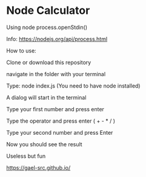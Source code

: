 # Node Calculator


Using node process.openStdin()


Info: https://nodejs.org/api/process.html


How to use:


Clone or download this repository

navigate in the folder with your terminal

Type: node index.js (You need to have node installed)

A dialog will start in the terminal

Type your first number and press enter

Type the operator and press enter ( + - * / )

Type your second number and press Enter

Now you should see the result


Useless but fun


https://gael-src.github.io/


